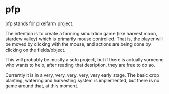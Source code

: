 # pfp
pfp stands for pixelfarm project.

The intention is to create a farming simulation game (like harvest moon, stardew valley) which is primarily mouse controlled.
That is, the player will be moved by clicking with the mouse, and actions are being done by clicking on the fields/object.

This will probably be mostly a solo project, but if there is actually someone who wants to help, after reading that desription, they are free to do so.

Currently it is in a very, very, very, very, very early stage. The basic crop planting, watering and harvesting system is implemented, but there is no game around that, at this moment.